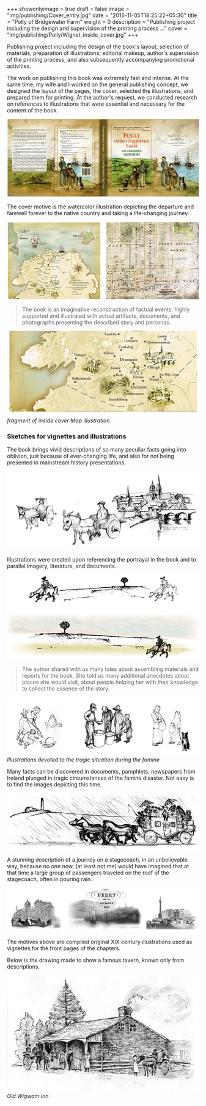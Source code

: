 +++
showonlyimage = true
draft = false
image = "img/publishing/Cover_entry.jpg"
date = "2016-11-05T18:25:22+05:30"
title = "Polly of Bridgewater Farm"
weight = 0
description = "Publishing project including the design and supervision of the printing process ..."
cover = "img/publishing/Polly/Wignet_inside_cover.jpg"
+++

Publishing project including the design of the book's layout, selection of materials, preparation of illustrations, editorial makeup, author's supervision of the printing process, and also subsequently accompanying promotional activities.

The work on publishing this book was extremely fast and intense. At the same time, my wife and I worked on the general publishing concept, we designed the layout of the pages, the cover, selected the illustrations, and prepared them for printing. At the author's request, we conducted research on references to illustrations that were essential and necessary for the content of the book.
<!--more-->

![sample image](/img/publishing/Polly/Polly_COVER_2014.jpg)

The cover motive is the watercolor illustration depicting the departure and farewell forever to the native country and taking a life-changing journey.

![sample image](/img/publishing/Polly/Polly_COVER_ins.jpg)

> The book is an imaginative reconstruction of factual events, highly supported and illustrated with actual artifacts, documents, and photographs presenting the described story and personas.

![sample image](/img/publishing/Polly/Map_drawings.jpg)
_fragment of inside cover Map illustration_

### Sketches for vignettes and illustrations

The book brings vivid descriptions of so many peculiar facts going into oblivion, just because of ever-changing life, and also for not being presented in mainstream history presentations.

![sample image](/img/publishing/Polly/sketches.jpg)

Illustrations were created upon referencing the portrayal in the book and to parallel imagery, literature, and documents.

![sample image](/img/publishing/Polly/illustrations.jpg)

> The author shared with us many tales about assembling materials and reports for the book. She told us many additional anecdotes about places she would visit, about people helping her with their knowledge to collect the essence of the story.

![sample image](/img/publishing/Polly/hunger_sketches.jpg)
_Illustrations devoted to the tragic situation during the famine_

Many facts can be discovered in documents, pamphlets, newspapers from Ireland plunged in tragic circumstances of the famine disaster. Not easy is to find the images depicting this time.

![sample image](/img/publishing/Polly/vignet_coach.jpg)

A stunning description of a journey on a stagecoach, in an unbelievable way, because no one now, (at least not me) would have imagined that at that time a large group of passengers traveled on the roof of the stagecoach, often in pouring rain.

![sample image](/img/publishing/Polly/vignets.jpg)

The motives above are compiled original XIX century illustrations used as vignettes for the front pages of the chapters.

Below is the drawing made to show a famous tavern, known only from descriptions.

![sample image](/img/publishing/Polly/Inn_wigwam.jpg)
_Old Wigwam Inn_
